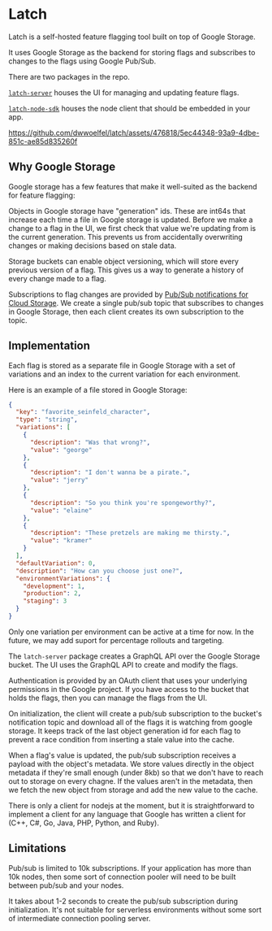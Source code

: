 # Latch

Latch is a self-hosted feature flagging tool built on top of Google Storage.

It uses Google Storage as the backend for storing flags and subscribes to changes to the flags using Google Pub/Sub.

There are two packages in the repo.

[`latch-server`](https://github.com/dwwoelfel/latch/tree/main/latch-server) houses the UI for managing and updating feature flags.

[`latch-node-sdk`](https://github.com/dwwoelfel/latch/tree/main/latch-node-sdk) houses the node client that should be embedded in your app.



https://github.com/dwwoelfel/latch/assets/476818/5ec44348-93a9-4dbe-851c-ae85d835260f



## Why Google Storage

Google storage has a few features that make it well-suited as the backend for feature flagging:

Objects in Google storage have "generation" ids. These are int64s that increase each time a file in Google storage is updated. Before we make a change to a flag in the UI, we first check that value we're updating from is the current generation. This prevents us from accidentally overwriting changes or making decisions based on stale data.

Storage buckets can enable object versioning, which will store every previous version of a flag. This gives us a way to generate a history of every change made to a flag.

Subscriptions to flag changes are provided by [Pub/Sub notifications for Cloud Storage](https://cloud.google.com/storage/docs/pubsub-notifications). We create a single pub/sub topic that subscribes to changes in Google Storage, then each client creates its own subscription to the topic.

## Implementation

Each flag is stored as a separate file in Google Storage with a set of variations and an index to the current variation for each environment.

Here is an example of a file stored in Google Storage:

```json
{
  "key": "favorite_seinfeld_character",
  "type": "string",
  "variations": [
    {
      "description": "Was that wrong?",
      "value": "george"
    },
    {
      "description": "I don't wanna be a pirate.",
      "value": "jerry"
    },
    {
      "description": "So you think you're spongeworthy?",
      "value": "elaine"
    },
    {
      "description": "These pretzels are making me thirsty.",
      "value": "kramer"
    }
  ],
  "defaultVariation": 0,
  "description": "How can you choose just one?",
  "environmentVariations": {
    "development": 1,
    "production": 2,
    "staging": 3
  }
}
```

Only one variation per environment can be active at a time for now. In the future, we may add suport for percentage rollouts and targeting.

The `latch-server` package creates a GraphQL API over the Google Storage bucket. The UI uses the GraphQL API to create and modify the flags.

Authentication is provided by an OAuth client that uses your underlying permissions in the Google project. If you have access to the bucket that holds the flags, then you can manage the flags from the UI.

On initialization, the client will create a pub/sub subscription to the bucket's notification topic and download all of the flags it is watching from google storage. It keeps track of the last object generation id for each flag to prevent a race condition from inserting a stale value into the cache.

When a flag's value is updated, the pub/sub subscription receives a payload with the object's metadata. We store values directly in the object metadata if they're small enough (under 8kb) so that we don't have to reach out to storage on every chagne. If the values aren't in the metadata, then we fetch the new object from storage and add the new value to the cache.

There is only a client for nodejs at the moment, but it is straightforward to implement a client for any language that Google has written a client for (C++, C#, Go, Java, PHP, Python, and Ruby).

## Limitations

Pub/sub is limited to 10k subscriptions. If your application has more than 10k nodes, then some sort of connection pooler will need to be built between pub/sub and your nodes.

It takes about 1-2 seconds to create the pub/sub subscription during initialization. It's not suitable for serverless environments without some sort of intermediate connection pooling server.
